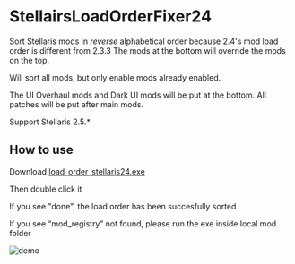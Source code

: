 # StellairsLoadOrderFixer24
Sort Stellaris mods in *reverse* alphabetical order because 2.4's mod load order is different from 2.3.3
The mods at the bottom will override the mods on the top.

Will sort all mods, but only enable mods already enabled.

The UI Overhaul mods and Dark UI mods will be put at the bottom.
All patches will be put after main mods.

Support Stellaris 2.5.*

## How to use
Download [load_order_stellaris24.exe](https://github.com/haifengkao/StellairsLoadOrderFixer24/releases/download/1.2/load_order_stellaris24.exe)

Then double click it

If you see "done", the load order has been succesfully sorted

If you see “mod_registry” not found, please run the exe inside local mod folder

![demo](https://github.com/haifengkao/StellairsLoadOrderFixer24/blob/master/demo.jpg)
